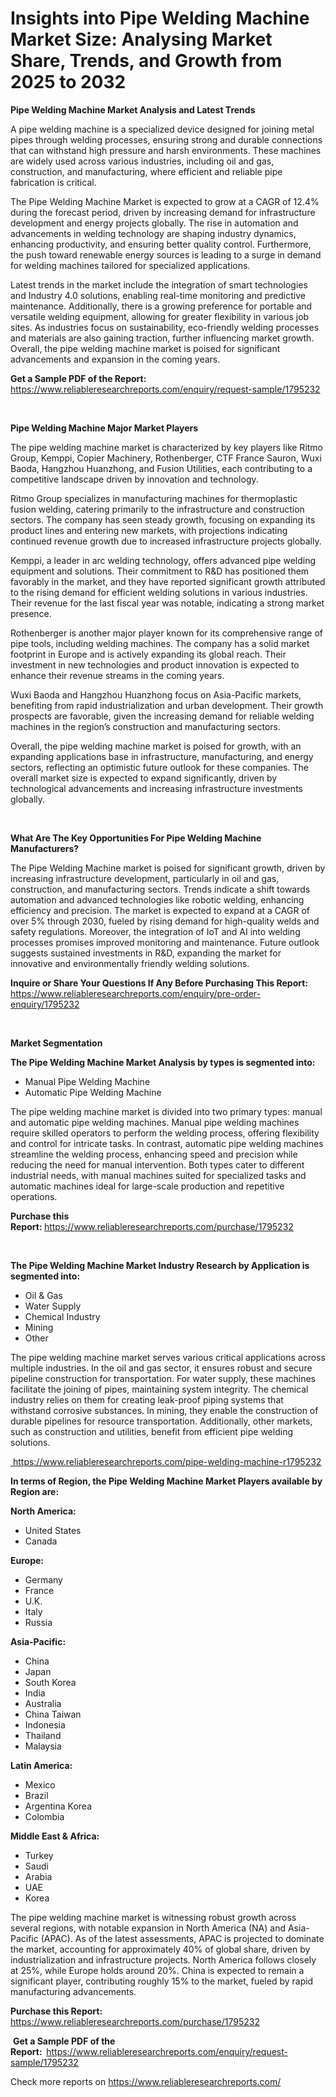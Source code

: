 <p><h1>Insights into Pipe Welding Machine Market Size: Analysing Market Share, Trends, and Growth from 2025 to 2032</h1></p><p><strong>Pipe Welding Machine Market Analysis and Latest Trends</strong></p>
<p><p>A pipe welding machine is a specialized device designed for joining metal pipes through welding processes, ensuring strong and durable connections that can withstand high pressure and harsh environments. These machines are widely used across various industries, including oil and gas, construction, and manufacturing, where efficient and reliable pipe fabrication is critical.</p><p>The Pipe Welding Machine Market is expected to grow at a CAGR of 12.4% during the forecast period, driven by increasing demand for infrastructure development and energy projects globally. The rise in automation and advancements in welding technology are shaping industry dynamics, enhancing productivity, and ensuring better quality control. Furthermore, the push toward renewable energy sources is leading to a surge in demand for welding machines tailored for specialized applications.</p><p>Latest trends in the market include the integration of smart technologies and Industry 4.0 solutions, enabling real-time monitoring and predictive maintenance. Additionally, there is a growing preference for portable and versatile welding equipment, allowing for greater flexibility in various job sites. As industries focus on sustainability, eco-friendly welding processes and materials are also gaining traction, further influencing market growth. Overall, the pipe welding machine market is poised for significant advancements and expansion in the coming years.</p></p>
<p><strong>Get a Sample PDF of the Report:&nbsp;</strong> <a href="https://www.reliableresearchreports.com/enquiry/request-sample/1795232?utm_campaign=3579&utm_medium=2&utm_source=Github&utm_content=ia&utm_term=10042025&utm_id=pipe-welding-machine">https://www.reliableresearchreports.com/enquiry/request-sample/1795232</a></p>
<p>&nbsp;</p>
<p><strong>Pipe Welding Machine Major Market Players</strong></p>
<p><p>The pipe welding machine market is characterized by key players like Ritmo Group, Kemppi, Copier Machinery, Rothenberger, CTF France Sauron, Wuxi Baoda, Hangzhou Huanzhong, and Fusion Utilities, each contributing to a competitive landscape driven by innovation and technology.</p><p>Ritmo Group specializes in manufacturing machines for thermoplastic fusion welding, catering primarily to the infrastructure and construction sectors. The company has seen steady growth, focusing on expanding its product lines and entering new markets, with projections indicating continued revenue growth due to increased infrastructure projects globally.</p><p>Kemppi, a leader in arc welding technology, offers advanced pipe welding equipment and solutions. Their commitment to R&D has positioned them favorably in the market, and they have reported significant growth attributed to the rising demand for efficient welding solutions in various industries. Their revenue for the last fiscal year was notable, indicating a strong market presence.</p><p>Rothenberger is another major player known for its comprehensive range of pipe tools, including welding machines. The company has a solid market footprint in Europe and is actively expanding its global reach. Their investment in new technologies and product innovation is expected to enhance their revenue streams in the coming years.</p><p>Wuxi Baoda and Hangzhou Huanzhong focus on Asia-Pacific markets, benefiting from rapid industrialization and urban development. Their growth prospects are favorable, given the increasing demand for reliable welding machines in the region’s construction and manufacturing sectors.</p><p>Overall, the pipe welding machine market is poised for growth, with an expanding applications base in infrastructure, manufacturing, and energy sectors, reflecting an optimistic future outlook for these companies. The overall market size is expected to expand significantly, driven by technological advancements and increasing infrastructure investments globally.</p></p>
<p>&nbsp;</p>
<p><strong>What Are The Key Opportunities For Pipe Welding Machine Manufacturers?</strong></p>
<p><p>The Pipe Welding Machine market is poised for significant growth, driven by increasing infrastructure development, particularly in oil and gas, construction, and manufacturing sectors. Trends indicate a shift towards automation and advanced technologies like robotic welding, enhancing efficiency and precision. The market is expected to expand at a CAGR of over 5% through 2030, fueled by rising demand for high-quality welds and safety regulations. Moreover, the integration of IoT and AI into welding processes promises improved monitoring and maintenance. Future outlook suggests sustained investments in R&D, expanding the market for innovative and environmentally friendly welding solutions.</p></p>
<p><strong>Inquire or Share Your Questions If Any Before Purchasing This Report:</strong> <a href="https://www.reliableresearchreports.com/enquiry/pre-order-enquiry/1795232?utm_campaign=3579&utm_medium=2&utm_source=Github&utm_content=ia&utm_term=10042025&utm_id=pipe-welding-machine">https://www.reliableresearchreports.com/enquiry/pre-order-enquiry/1795232</a></p>
<p>&nbsp;</p>
<p><strong>Market Segmentation</strong></p>
<p><strong>The Pipe Welding Machine Market Analysis by types is segmented into:</strong></p>
<p><ul><li>Manual Pipe Welding Machine</li><li>Automatic Pipe Welding Machine</li></ul></p>
<p><p>The pipe welding machine market is divided into two primary types: manual and automatic pipe welding machines. Manual pipe welding machines require skilled operators to perform the welding process, offering flexibility and control for intricate tasks. In contrast, automatic pipe welding machines streamline the welding process, enhancing speed and precision while reducing the need for manual intervention. Both types cater to different industrial needs, with manual machines suited for specialized tasks and automatic machines ideal for large-scale production and repetitive operations.</p></p>
<p><strong>Purchase this Report:&nbsp;</strong><a href="https://www.reliableresearchreports.com/purchase/1795232?utm_campaign=3579&utm_medium=2&utm_source=Github&utm_content=ia&utm_term=10042025&utm_id=pipe-welding-machine">https://www.reliableresearchreports.com/purchase/1795232</a></p>
<p>&nbsp;</p>
<p><strong>The Pipe Welding Machine Market Industry Research by Application is segmented into:</strong></p>
<p><ul><li>Oil & Gas</li><li>Water Supply</li><li>Chemical Industry</li><li>Mining</li><li>Other</li></ul></p>
<p><p>The pipe welding machine market serves various critical applications across multiple industries. In the oil and gas sector, it ensures robust and secure pipeline construction for transportation. For water supply, these machines facilitate the joining of pipes, maintaining system integrity. The chemical industry relies on them for creating leak-proof piping systems that withstand corrosive substances. In mining, they enable the construction of durable pipelines for resource transportation. Additionally, other markets, such as construction and utilities, benefit from efficient pipe welding solutions.</p></p>
<p><a href="https://www.reliableresearchreports.com/pipe-welding-machine-r1795232?utm_campaign=3579&utm_medium=2&utm_source=Github&utm_content=ia&utm_term=10042025&utm_id=pipe-welding-machine">&nbsp;https://www.reliableresearchreports.com/pipe-welding-machine-r1795232</a></p>
<p><strong>In terms of Region, the Pipe Welding Machine Market Players available by Region are:</strong></p>
<p>
    <p> <strong> North America: </strong>
        <ul>
            <li>United States</li>
            <li>Canada</li>
        </ul>
        </p> 
    <p> <strong> Europe: </strong>
        <ul>
            <li>Germany</li>
            <li>France</li>
            <li>U.K.</li>
            <li>Italy</li>
            <li>Russia</li>
        </ul>
        </p> 
    <p> <strong> Asia-Pacific: </strong>
        <ul>
            <li>China</li>
            <li>Japan</li>
            <li>South Korea</li>
            <li>India</li>
            <li>Australia</li>
            <li>China Taiwan</li>
            <li>Indonesia</li>
            <li>Thailand</li>
            <li>Malaysia</li>
        </ul>
        </p> 
    <p> <strong> Latin America: </strong>
        <ul>
            <li>Mexico</li>
            <li>Brazil</li>
            <li>Argentina Korea</li>
            <li>Colombia</li>
        </ul>
        </p> 
    <p> <strong> Middle East & Africa: </strong>
        <ul>
            <li>Turkey</li>
            <li>Saudi</li>
            <li>Arabia</li>
            <li>UAE</li>
            <li>Korea</li>
        </ul>
    </p>
    </p>
<p><p>The pipe welding machine market is witnessing robust growth across several regions, with notable expansion in North America (NA) and Asia-Pacific (APAC). As of the latest assessments, APAC is projected to dominate the market, accounting for approximately 40% of global share, driven by industrialization and infrastructure projects. North America follows closely at 25%, while Europe holds around 20%. China is expected to remain a significant player, contributing roughly 15% to the market, fueled by rapid manufacturing advancements.</p></p>
<p><strong>Purchase this Report: </strong><a href="https://www.reliableresearchreports.com/purchase/1795232?utm_campaign=3579&utm_medium=2&utm_source=Github&utm_content=ia&utm_term=10042025&utm_id=pipe-welding-machine">https://www.reliableresearchreports.com/purchase/1795232</a></p>
<p>&nbsp;<strong>Get a Sample PDF of the Report:&nbsp;&nbsp;</strong><a href="https://www.reliableresearchreports.com/enquiry/request-sample/1795232?utm_campaign=3579&utm_medium=2&utm_source=Github&utm_content=ia&utm_term=10042025&utm_id=pipe-welding-machine">https://www.reliableresearchreports.com/enquiry/request-sample/1795232</a></p>
<p><strong></strong></p>
<p>Check more reports on <a href="https://www.reliableresearchreports.com/?utm_campaign=3579&utm_medium=2&utm_source=Github&utm_content=ia&utm_term=10042025&utm_id=pipe-welding-machine">https://www.reliableresearchreports.com/</a></p>
